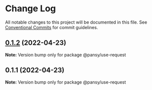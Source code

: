 # Change Log

All notable changes to this project will be documented in this file.
See [Conventional Commits](https://conventionalcommits.org) for commit guidelines.

## [0.1.2](https://github.com/pansyjs/react-hooks/compare/@pansy/use-request@0.1.1...@pansy/use-request@0.1.2) (2022-04-23)

**Note:** Version bump only for package @pansy/use-request





## 0.1.1 (2022-04-23)

**Note:** Version bump only for package @pansy/use-request
